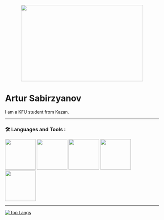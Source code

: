 <!-- BLOG-POST-LIST:START -->

<div id="header" align="center">
  <img src="https://i.pinimg.com/originals/4e/9e/1f/4e9e1f5a41b738e3066d135da871a46c.gif" width="400" height = "250"/>
</div>

<h1>
  Artur Sabirzyanov
</h1>

I am a KFU student from Kazan.

---

### :hammer_and_wrench: Languages and Tools :

<div>
  <img src="https://cdn.jsdelivr.net/gh/devicons/devicon@latest/icons/java/java-original-wordmark.svg" width="100" height="100"/>
  <img src="https://cdn.jsdelivr.net/gh/devicons/devicon@latest/icons/spring/spring-original-wordmark.svg" width="100" height="100"/>
  <img src="https://cdn.jsdelivr.net/gh/devicons/devicon@latest/icons/postgresql/postgresql-original-wordmark.svg" width="100" height="100"/>
  <img src="https://cdn.jsdelivr.net/gh/devicons/devicon@latest/icons/github/github-original-wordmark.svg" width="100" height="100"/>
  <img src="https://cdn.jsdelivr.net/gh/devicons/devicon@latest/icons/maven/maven-original-wordmark.svg" width="100" height="100"/>
</div>

---
[![Top Langs](https://github-readme-stats.vercel.app/api/top-langs/?username=squ1ky&layout=compact&theme=vision-friendly-dark)](https://github.com/anuraghazra/github-readme-stats)

<!-- BLOG-POST-LIST:END -->
